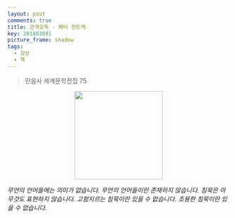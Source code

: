 ```yaml
---
layout: post
comments: true
title: 관객모독 - 페터 한트케
key: 201803081
picture_frame: shadow
tags:
  - 감상
  - 책
---
```


> 민음사 세계문학전집 75

<p style="text-align:center"><img src="https://raw.githubusercontent.com/q0115643/my_blog/master/images/publikumsbeschimpfung.png" width="200" height="200" /></p>

*무언의 언어들에는 의미가 없습니다. 무언의 언어들이란 존재하지 않습니다. 침묵은 아무것도 표현하지 않습니다. 고함지르는 침묵이란 있을 수 없습니다. 조용한 침묵이란 있을 수 없습니다.*
